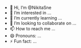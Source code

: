 - 👋 Hi, I’m @NikitaSne
- 👀 I’m interested in ...
- 🌱 I’m currently learning ...
- 💞️ I’m looking to collaborate on ...
- 📫 How to reach me ...
- 😄 Pronouns: ...
- ⚡ Fun fact: ...

<!---
NikitaSne/NikitaSne is a ✨ special ✨ repository because its `README.md` (this file) appears on your GitHub profile.
You can click the Preview link to take a look at your changes.
--->
